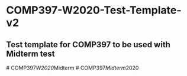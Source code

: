 # COMP397-W2020-Test-Template-v2

## Test template for COMP397 to be  used with Midterm test
#   C O M P 3 9 7 _ W 2 0 2 0 _ M i d t e r m  
 #   C O M P 3 9 7 _ M i d t e r m _ 2 0 2 0  
 